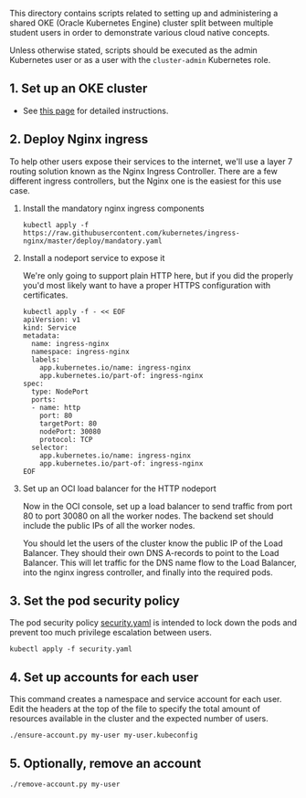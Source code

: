 This directory contains scripts related to setting up and administering a shared OKE (Oracle Kubernetes Engine) cluster split between multiple student users in order to demonstrate various cloud native concepts.

Unless otherwise stated, scripts should be executed as the admin Kubernetes user or as a user with the `cluster-admin` Kubernetes role.

## 1. Set up an OKE cluster

- See [this page](https://www.oracle.com/webfolder/technetwork/tutorials/obe/oci/oke-full/index.html) for detailed instructions.

## 2. Deploy Nginx ingress

To help other users expose their services to the internet, we'll use a layer 7 routing solution known as the Nginx Ingress Controller. There are a few different ingress controllers, but the Nginx one is the easiest for this use case.

1. Install the mandatory nginx ingress components

    ```
    kubectl apply -f https://raw.githubusercontent.com/kubernetes/ingress-nginx/master/deploy/mandatory.yaml
    ```

2. Install a nodeport service to expose it

    We're only going to support plain HTTP here, but if you did the properly you'd most likely want to have a proper HTTPS configuration with certificates.

    ```
    kubectl apply -f - << EOF
    apiVersion: v1
    kind: Service
    metadata:
      name: ingress-nginx
      namespace: ingress-nginx
      labels:
        app.kubernetes.io/name: ingress-nginx
        app.kubernetes.io/part-of: ingress-nginx
    spec:
      type: NodePort
      ports:
      - name: http
        port: 80
        targetPort: 80
        nodePort: 30080
        protocol: TCP
      selector:
        app.kubernetes.io/name: ingress-nginx
        app.kubernetes.io/part-of: ingress-nginx
    EOF
    ```

3. Set up an OCI load balancer for the HTTP nodeport

    Now in the OCI console, set up a load balancer to send traffic from port 80 to port 30080 on all the worker nodes. The backend set should include the public IPs of all the worker nodes. 

    You should let the users of the cluster know the public IP of the Load Balancer. They should their own DNS A-records to point to the Load Balancer. This will let traffic for the DNS name flow to the Load Balancer, into the nginx ingress controller, and finally into the required pods.

## 3. Set the pod security policy

The pod security policy [security.yaml](security.yaml) is intended to lock down the pods and prevent too much 
privilege escalation between users.

```
kubectl apply -f security.yaml
```

## 4. Set up accounts for each user

This command creates a namespace and service account for each user. Edit the headers at the top of the file to specify the total amount of resources available in the cluster and the expected number of users.

```
./ensure-account.py my-user my-user.kubeconfig
```

## 5. Optionally, remove an account

```
./remove-account.py my-user
```
